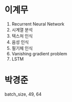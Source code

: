 # 이계무
1. Recurrent Neural Network
2. 시계열 분석
3. 텍스처 인식
4. 음성 인식
5. 필기체 인식
6. Vanishing gradient problem
7. LSTM
# 박경준
batch_size, 49, 64
